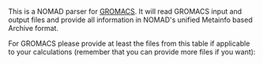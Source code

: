 This is a NOMAD parser for [GROMACS](http://www.gromacs.org/). It will read GROMACS input and
output files and provide all information in NOMAD's unified Metainfo based Archive format.

For GROMACS please provide at least the files from this table if applicable to your
calculations (remember that you can provide more files if you want):




